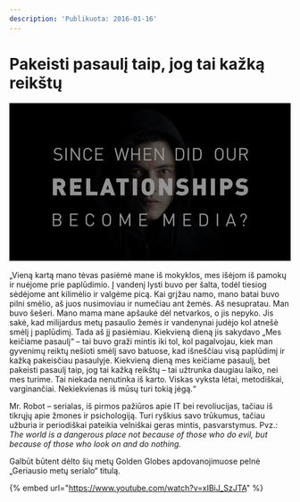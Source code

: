 ```yaml
---
description: 'Publikuota: 2016-01-16'
---
```


# Pakeisti pasaulį taip, jog tai kažką reikštų

![](../../.gitbook/assets/download.jpg)

„Vieną kartą mano tėvas pasiėmė mane iš mokyklos, mes išėjom iš pamokų ir nuėjome prie paplūdimio. Į vandenį lysti buvo per šalta, todėl tiesiog sėdėjome ant kilimėlio ir valgėme picą. Kai grįžau namo, mano batai buvo pilni smėlio, aš juos nusimoviau ir numečiau ant žemės. Aš nesupratau. Man buvo šešeri. Mano mama mane apšaukė dėl netvarkos, o jis nepyko. Jis sakė, kad milijardus metų pasaulio žemės ir vandenynai judėjo kol atnešė smėlį į paplūdimį. Tada aš jį pasiėmiau. Kiekvieną dieną jis sakydavo „Mes keičiame pasaulį“ – tai buvo graži mintis iki tol, kol pagalvojau, kiek man gyvenimų reiktų nešioti smėlį savo batuose, kad išneščiau visą paplūdimį ir kažką pakeisčiau pasaulyje. Kiekvieną dieną mes keičiame pasaulį, bet pakeisti pasaulį taip, jog  tai kažką reikštų – tai užtrunka daugiau laiko, nei mes turime. Tai niekada nenutinka iš karto. Viskas vyksta lėtai, metodiškai, varginančiai. Nekiekvienas iš mūsų turi tokią jėgą.“

Mr. Robot – serialas, iš pirmos pažiūros apie IT bei revoliucijas, tačiau iš tikrųjų apie žmones ir psichologiją. Turi ryškius savo trūkumus, tačiau užburia ir periodiškai pateikia velniškai geras mintis, pasvarstymus. Pvz.: _The world is a dangerous place not because of those who do evil, but because of those who look on and do nothing._

Galbūt būtent dėlto šių metų Golden Globes apdovanojimuose pelnė „Geriausio metų serialo“ titulą.

{% embed url="https://www.youtube.com/watch?v=xIBiJ_SzJTA" %}

